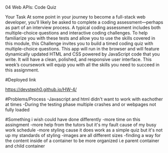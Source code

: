 04 Web APIs: Code Quiz

Your Task
At some point in your journey to become a full-stack web developer, you’ll likely be asked to complete a coding assessment—perhaps as part of an interview process. A typical coding assessment includes both multiple-choice questions and interactive coding challenges.
To help familiarize you with these tests and allow you to use the skills covered in this module, this Challenge invites you to build a timed coding quiz with multiple-choice questions. This app will run in the browser and will feature dynamically updated HTML and CSS powered by JavaScript code that you write. It will have a clean, polished, and responsive user interface.
This week’s coursework will equip you with all the skills you need to succeed in this assignment.

#Deployed link

https://devsteph0.github.io/HW-4/

#Problems/Process
-Javascript and html didn't want to work with eachother at times
-During the testing phase multiple crashes and or webpages not fully loaded

#Something i wish could have done differently
-more time on this assingment
-more help from the tutors but it's my fault cause of my busy work schedule
-more styling cause it does work as a simple quiz but it's not up my standards of styling
-images are all different sizes
-finding a way for the content inside of a container to be more organized i.e parent container and child container
